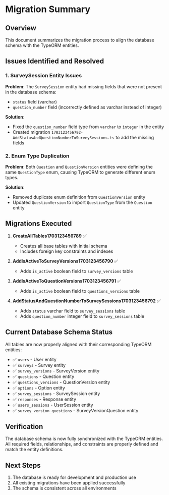 # Migration Summary

## Overview
This document summarizes the migration process to align the database schema with the TypeORM entities.

## Issues Identified and Resolved

### 1. SurveySession Entity Issues
**Problem**: The `SurveySession` entity had missing fields that were not present in the database schema:
- `status` field (varchar)
- `question_number` field (incorrectly defined as varchar instead of integer)

**Solution**: 
- Fixed the `question_number` field type from `varchar` to `integer` in the entity
- Created migration `1703123456792-AddStatusAndQuestionNumberToSurveySessions.ts` to add the missing fields

### 2. Enum Type Duplication
**Problem**: Both `Question` and `QuestionVersion` entities were defining the same `QuestionType` enum, causing TypeORM to generate different enum types.

**Solution**: 
- Removed duplicate enum definition from `QuestionVersion` entity
- Updated `QuestionVersion` to import `QuestionType` from the `Question` entity

## Migrations Executed

1. **CreateAllTables1703123456789** ✅
   - Creates all base tables with initial schema
   - Includes foreign key constraints and indexes

2. **AddIsActiveToSurveyVersions1703123456790** ✅
   - Adds `is_active` boolean field to `survey_versions` table

3. **AddIsActiveToQuestionVersions1703123456791** ✅
   - Adds `is_active` boolean field to `questions_versions` table

4. **AddStatusAndQuestionNumberToSurveySessions1703123456792** ✅
   - Adds `status` varchar field to `survey_sessions` table
   - Adds `question_number` integer field to `survey_sessions` table

## Current Database Schema Status

All tables are now properly aligned with their corresponding TypeORM entities:

- ✅ `users` - User entity
- ✅ `surveys` - Survey entity  
- ✅ `survey_versions` - SurveyVersion entity
- ✅ `questions` - Question entity
- ✅ `questions_versions` - QuestionVersion entity
- ✅ `options` - Option entity
- ✅ `survey_sessions` - SurveySession entity
- ✅ `responses` - Response entity
- ✅ `users_sessions` - UserSession entity
- ✅ `survey_version_questions` - SurveyVersionQuestion entity

## Verification

The database schema is now fully synchronized with the TypeORM entities. All required fields, relationships, and constraints are properly defined and match the entity definitions.

## Next Steps

1. The database is ready for development and production use
2. All existing migrations have been applied successfully
3. The schema is consistent across all environments
